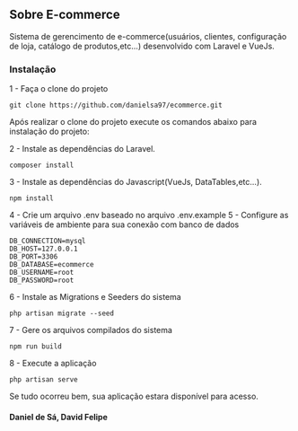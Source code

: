 ## Sobre E-commerce

Sistema de gerencimento de e-commerce(usuários, clientes, configuração de loja, catálogo de produtos,etc...) desenvolvido com Laravel e VueJs.

### Instalação
1 - Faça o clone do projeto
~~~
git clone https://github.com/danielsa97/ecommerce.git
~~~
Após realizar o clone do projeto execute os comandos abaixo para instalação do projeto:

2 - Instale as dependências do Laravel.
~~~
composer install
~~~

3 - Instale as dependências do Javascript(VueJs, DataTables,etc...).
~~~
npm install
~~~

4 - Crie um arquivo .env baseado no arquivo .env.example
5 - Configure as variáveis de ambiente para sua conexão com banco de dados
~~~
DB_CONNECTION=mysql
DB_HOST=127.0.0.1
DB_PORT=3306
DB_DATABASE=ecommerce
DB_USERNAME=root
DB_PASSWORD=root
~~~
6 - Instale as Migrations e Seeders do sistema
~~~
php artisan migrate --seed
~~~
7 - Gere os arquivos compilados do sistema
~~~
npm run build
~~~
8 - Execute a aplicação
~~~
php artisan serve
~~~

Se tudo ocorreu bem, sua aplicação estara disponível para acesso.



#### Daniel de Sá, David Felipe
